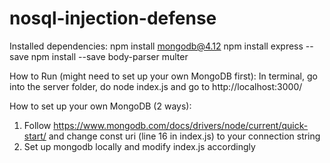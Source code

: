 # nosql-injection-defense

Installed dependencies:
npm install mongodb@4.12
npm install express --save
npm install --save body-parser multer


How to Run (might need to set up your own MongoDB first):
In terminal, go into the server folder, do
node index.js
and go to http://localhost:3000/


How to set up your own MongoDB (2 ways):
1. Follow https://www.mongodb.com/docs/drivers/node/current/quick-start/
and change const uri (line 16 in index.js) to your connection string
2. Set up mongodb locally and modify index.js accordingly
